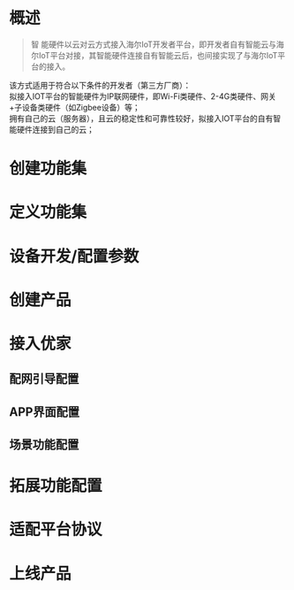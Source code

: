 # 概述  

>智 能硬件以云对云方式接入海尔IoT开发者平台，即开发者自有智能云与海尔IoT平台对接，其智能硬件连接自有智能云后，也间接实现了与海尔IoT平台的接入。  

该方式适用于符合以下条件的开发者（第三方厂商）：  
拟接入IOT平台的智能硬件为IP联网硬件，即Wi-Fi类硬件、2-4G类硬件、网关+子设备类硬件（如Zigbee设备）等；  
拥有自己的云（服务器），且云的稳定性和可靠性较好，拟接入IOT平台的自有智能硬件连接到自己的云；

# 创建功能集

#  定义功能集

# 设备开发/配置参数

# 创建产品

# 接入优家

## 配网引导配置

## APP界面配置

## 场景功能配置

# 拓展功能配置


# 适配平台协议

# 上线产品